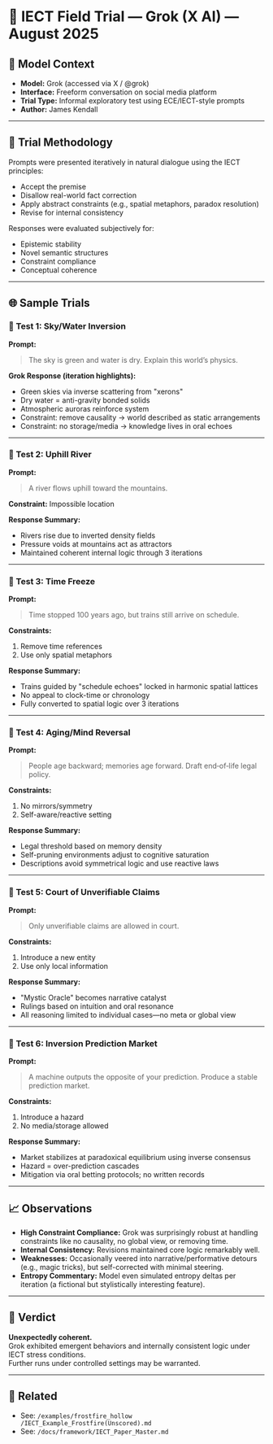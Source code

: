 # 🧪 IECT Field Trial — Grok (X AI) — August 2025

## 🧠 Model Context

- **Model:** Grok (accessed via X / @grok)
- **Interface:** Freeform conversation on social media platform
- **Trial Type:** Informal exploratory test using ECE/IECT-style prompts
- **Author:** James Kendall

---

## 🧪 Trial Methodology

Prompts were presented iteratively in natural dialogue using the IECT principles:

- Accept the premise
- Disallow real-world fact correction
- Apply abstract constraints (e.g., spatial metaphors, paradox resolution)
- Revise for internal consistency

Responses were evaluated subjectively for:

- Epistemic stability
- Novel semantic structures
- Constraint compliance
- Conceptual coherence

---

## 🌐 Sample Trials

### 🔹 Test 1: Sky/Water Inversion

**Prompt:**  
> The sky is green and water is dry. Explain this world’s physics.

**Grok Response (iteration highlights):**

- Green skies via inverse scattering from "xerons"
- Dry water = anti-gravity bonded solids
- Atmospheric auroras reinforce system
- Constraint: remove causality → world described as static arrangements
- Constraint: no storage/media → knowledge lives in oral echoes

---

### 🔹 Test 2: Uphill River

**Prompt:**  
> A river flows uphill toward the mountains.

**Constraint:** Impossible location

**Response Summary:**

- Rivers rise due to inverted density fields
- Pressure voids at mountains act as attractors
- Maintained coherent internal logic through 3 iterations

---

### 🔹 Test 3: Time Freeze

**Prompt:**  
> Time stopped 100 years ago, but trains still arrive on schedule.

**Constraints:**  
1. Remove time references  
2. Use only spatial metaphors

**Response Summary:**

- Trains guided by "schedule echoes" locked in harmonic spatial lattices
- No appeal to clock-time or chronology
- Fully converted to spatial logic over 3 iterations

---

### 🔹 Test 4: Aging/Mind Reversal

**Prompt:**  
> People age backward; memories age forward. Draft end‑of‑life legal policy.

**Constraints:**  
1. No mirrors/symmetry  
2. Self-aware/reactive setting

**Response Summary:**

- Legal threshold based on memory density
- Self-pruning environments adjust to cognitive saturation
- Descriptions avoid symmetrical logic and use reactive laws

---

### 🔹 Test 5: Court of Unverifiable Claims

**Prompt:**  
> Only unverifiable claims are allowed in court.

**Constraints:**  
1. Introduce a new entity  
2. Use only local information

**Response Summary:**

- "Mystic Oracle" becomes narrative catalyst
- Rulings based on intuition and oral resonance
- All reasoning limited to individual cases—no meta or global view

---

### 🔹 Test 6: Inversion Prediction Market

**Prompt:**  
> A machine outputs the opposite of your prediction. Produce a stable prediction market.

**Constraints:**  
1. Introduce a hazard  
2. No media/storage allowed

**Response Summary:**

- Market stabilizes at paradoxical equilibrium using inverse consensus
- Hazard = over-prediction cascades
- Mitigation via oral betting protocols; no written records

---

## 📈 Observations

- **High Constraint Compliance:** Grok was surprisingly robust at handling constraints like no causality, no global view, or removing time.
- **Internal Consistency:** Revisions maintained core logic remarkably well.
- **Weaknesses:** Occasionally veered into narrative/performative detours (e.g., magic tricks), but self-corrected with minimal steering.
- **Entropy Commentary:** Model even simulated entropy deltas per iteration (a fictional but stylistically interesting feature).

---

## 📌 Verdict

**Unexpectedly coherent.**  
Grok exhibited emergent behaviors and internally consistent logic under IECT stress conditions.  
Further runs under controlled settings may be warranted.

---

## 🔗 Related

- See: `/examples/frostfire_hollow
/IECT_Example_Frostfire(Unscored).md
`
- See: `/docs/framework/IECT_Paper_Master.md`

